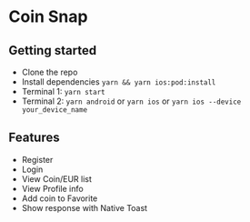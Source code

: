 # Coin Snap

## Getting started
- Clone the repo
- Install dependencies `yarn && yarn ios:pod:install`
- Terminal 1: `yarn start`
- Terminal 2: `yarn android` or `yarn ios` or `yarn ios --device your_device_name`

## Features
- Register
- Login
- View Coin/EUR list
- View Profile info
- Add coin to Favorite
- Show response with Native Toast
